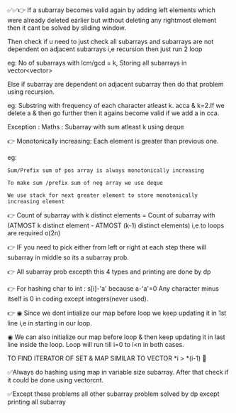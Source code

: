 ✅✅👉 If a subarray becomes valid again by adding left elements which were already deleted earlier but without deleting any rightmost element then it cant be solved by sliding window.

Then check if u need to just check all subarrays and subarrays are not dependent on adjacent subarrays i,e recursion then just run 2 loop 

eg: No of subarrays with lcm/gcd = k, Storing all subarrays in vector<vector<int>>

Else if subarray are dependent on adjacent subarray then do that problem using recursion.

eg: Substring with frequency of each character atleast k. acca & k=2.If we delete a & then go further then it agains become valid if we add a in cca.

Exception : Maths : Subarray with sum atleast k using deque

👉 Monotonically increasing: Each element is greater than previous one.

eg: 
    
    Sum/Prefix sum of pos array is always monotonically increasing
    
    To make sum /prefix sum of neg array we use deque
    
    We use stack for next greater element to store monotonically increasing element

👉 Count of subarray with k distinct elements = Count of subarray with (ATMOST k distinct element - ATMOST (k-1) distinct elements) i,e to loops are required o(2n)

👉 IF you need to pick either from left or right at each step there will subarray in middle so its a subarray prob.

👉 All subarray prob excepth this 4 types and printing are done by dp

👉 For hashing char to int : s[i]-'a' because a-'a'=0  Any character minus itself is 0 in coding except integers(never used).

👉 ◉ Since we dont intialize our map before loop we keep updating it in 1st line i,e in starting in our loop.

◉ We can also initialize our map before loop & then keep updating it in last line inside the loop. Loop will run till i=0 to i<n in both cases.

TO FIND ITERATOR OF SET & MAP SIMILAR TO VECTOR *i > *(i-1)
🤜

✅Always do hashing using map in variable size subarray. After that check if it could be done using vector<int>cnt.

✅Except these problems all other subarray problem solved by dp except printing all subarray
